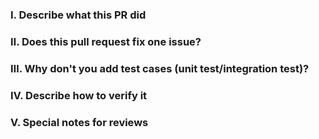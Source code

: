 <!-- Please make sure you have read and understood the contributing guidelines -->

### Ⅰ. Describe what this PR did


### Ⅱ. Does this pull request fix one issue?
<!-- If that, add "fixes #xxx" below in the next line, for example, fixes #97. -->


### Ⅲ. Why don't you add test cases (unit test/integration test)? 


### Ⅳ. Describe how to verify it


### Ⅴ. Special notes for reviews

